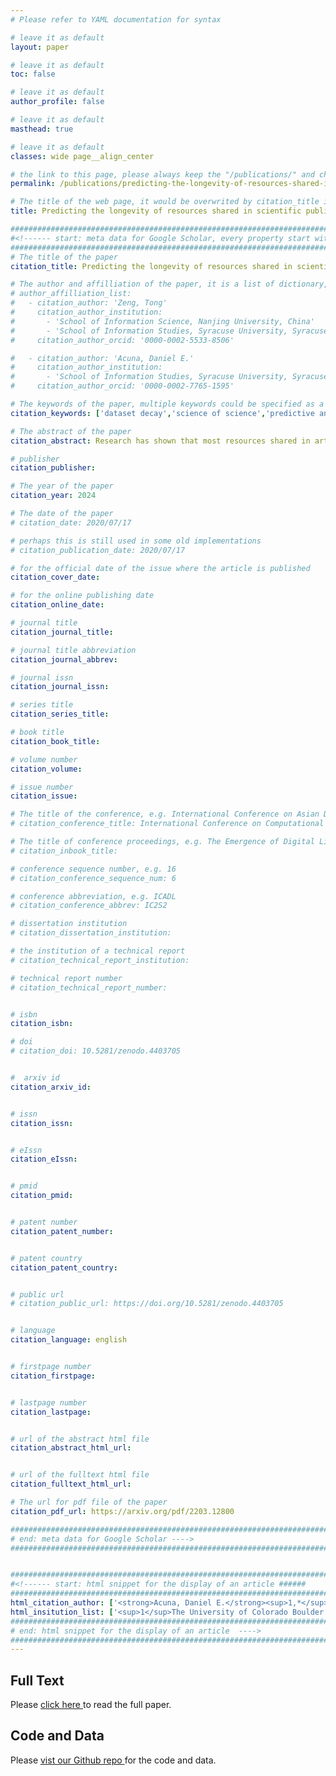 ```yaml
---
# Please refer to YAML documentation for syntax

# leave it as default
layout: paper

# leave it as default
toc: false 

# leave it as default
author_profile: false 

# leave it as default
masthead: true 

# leave it as default
classes: wide page__align_center 

# the link to this page, please always keep the "/publications/" and change "ic2s2-author-name-disambiguation/" to the name you like
permalink: /publications/predicting-the-longevity-of-resources-shared-in-scientific-publications.html

# The title of the web page, it would be overwrited by citation_title if citation_title exists
title: Predicting the longevity of resources shared in scientific publications

####################################################################################################
#<!------ start: meta data for Google Scholar, every property start with a "citation_" prefix ######
####################################################################################################
# The title of the paper
citation_title: Predicting the longevity of resources shared in scientific publications

# The author and affilliation of the paper, it is a list of dictionary, please see YAML documentation for syntax 
# author_affilliation_list:
#   - citation_author: 'Zeng, Tong'
#     citation_author_institution:
#       - 'School of Information Science, Nanjing University, China'
#       - 'School of Information Studies, Syracuse University, Syracuse, NY, USA'
#     citation_author_orcid: '0000-0002-5533-8506'

#   - citation_author: 'Acuna, Daniel E.'
#     citation_author_institution:
#       - 'School of Information Studies, Syracuse University, Syracuse, NY, USA'
#     citation_author_orcid: '0000-0002-7765-1595'

# The keywords of the paper, multiple keywords could be specified as a list
citation_keywords: ['dataset decay','science of science','predictive analytics','reproducibility']

# The abstract of the paper
citation_abstract: Research has shown that most resources shared in articles (e.g., URLs to code or data) are not kept up to date and mostly disappear from the web after some years (Zeng et al., 2019). Little is known about the factors that differentiate and predict the longevity of these resources. This article explores a range of explanatory features related to the publication venue, authors, references, and where the resource is shared. We analyze an extensive repository of publications and, through web archival services, reconstruct how they looked at different time points. We discover that the most important factors are related to where and how the resource is shared, while surprisingly little consideration is given to the author’s reputation or prestige of the journal. By examining the places where long-lasting resources are shared, we suggest that it is critical to educate researchers on modern sharing technologies. Finally, we discuss implications for reproducibility and acknowledge scientific datasets as first-class citizens of science.

# publisher
citation_publisher: 

# The year of the paper
citation_year: 2024

# The date of the paper
# citation_date: 2020/07/17

# perhaps this is still used in some old implementations
# citation_publication_date: 2020/07/17

# for the official date of the issue where the article is published
citation_cover_date: 

# for the online publishing date
citation_online_date:

# journal title
citation_journal_title: 

# journal title abbreviation
citation_journal_abbrev:

# journal issn
citation_journal_issn:

# series title
citation_series_title:

# book title
citation_book_title:

# volume number
citation_volume:

# issue number
citation_issue:

# The title of the conference, e.g. International Conference on Asian Digital Libraries
# citation_conference_title: International Conference on Computational Social Science

# The title of conference proceedings, e.g. The Emergence of Digital Libraries – Research and Practices
# citation_inbook_title: 

# conference sequence number, e.g. 16
# citation_conference_sequence_num: 6

# conference abbreviation, e.g. ICADL
# citation_conference_abbrev: IC2S2

# dissertation institution
# citation_dissertation_institution:

# the institution of a technical report
# citation_technical_report_institution:

# technical report number
# citation_technical_report_number:


# isbn
citation_isbn:

# doi
# citation_doi: 10.5281/zenodo.4403705


#  arxiv id
citation_arxiv_id:


# issn 
citation_issn:


# eIssn 
citation_eIssn:


# pmid 
citation_pmid:


# patent number
citation_patent_number:


# patent country
citation_patent_country: 


# public url
# citation_public_url: https://doi.org/10.5281/zenodo.4403705


# language
citation_language: english


# firstpage number
citation_firstpage:


# lastpage number
citation_lastpage:


# url of the abstract html file
citation_abstract_html_url:


# url of the fulltext html file
citation_fulltext_html_url:

# The url for pdf file of the paper
citation_pdf_url: https://arxiv.org/pdf/2203.12800

####################################################################################################
# end: meta data for Google Scholar ----> 
####################################################################################################


####################################################################################################
#<!------ start: html snippet for the display of an article ######
####################################################################################################
html_citation_author: ['<strong>Acuna, Daniel E.</strong><sup>1,*</sup>', 'Jian Jian<sup>2</sup>', '<strong>Zeng, Tong</strong><sup>3</sup>','Lizhen Liang<sup>4</sup>', 'Han Zhuang<sup>4</sup>']
html_insitution_list: ['<sup>1</sup>The University of Colorado Boulder','<sup>2</sup>NetApp, Inc.', '<sup>3</sup>Virginia Tech', '<sup>4</sup>Syracuse University']
####################################################################################################
# end: html snippet for the display of an article  ----> 
####################################################################################################
---
```





<h2>Full Text</h2>
Please <a href="https://arxiv.org/pdf/2203.12800"> click here </a>to read the full paper.


<h2>Code and Data</h2>
Please <a href="https://github.com/sciosci/predicting_resource_longevity/"> vist our Github repo </a>for the code and data.



